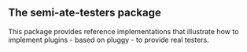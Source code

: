 ## The semi-ate-testers package

This package provides reference implementations that illustrate how to implement plugins - based on pluggy - to provide real testers.
